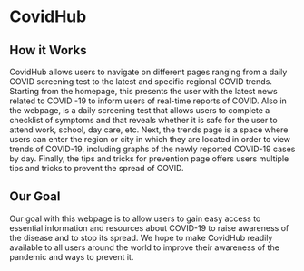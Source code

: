 # CovidHub

## How it Works
CovidHub allows users to navigate on different pages ranging from a daily COVID screening test to the latest and specific regional COVID trends. Starting from the homepage, this presents the user with the latest news related to COVID -19 to inform users of real-time reports of COVID. Also in the webpage, is a daily screening test that allows users to complete a checklist of symptoms and that reveals whether it is safe for the user to attend work, school, day care, etc. Next, the trends page is a space where users can enter the region or city in which they are located in order to view trends of COVID-19, including graphs of the newly reported COVID-19 cases by day. Finally, the tips and tricks for prevention page offers users multiple tips and tricks to prevent the spread of COVID.

## Our Goal
Our goal with this webpage is to allow users to gain easy access to essential information and resources about COVID-19 to raise awareness of the disease and to stop its spread. We hope to make CovidHub readily available to all users around the world to improve their awareness of the pandemic and ways to prevent it. 
